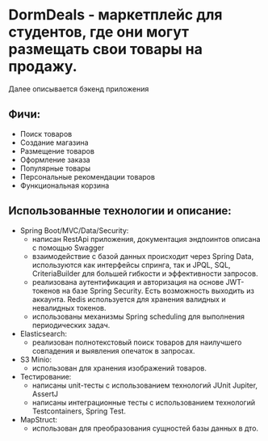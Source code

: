 # DormDeals - маркетплейс для студентов, где они могут размещать свои товары на продажу.
Далее описывается бэкенд приложения
## Фичи:
- Поиск товаров
- Создание магазина
- Размещение товаров
- Оформление заказа
- Популярные товары
- Персональные рекомендации товаров
- Функциональная корзина

## Использованные технологии и описание:
- Spring Boot/MVC/Data/Security:
  - написан RestApi приложения, документация эндпоинтов описана с помощью Swagger
  - взаимодействие с базой данных происходит через Spring Data, используются как интерфейсы спринга, так и JPQL, SQL, CriteriaBuilder для большей гибкости и эффективности запросов.
  - реализована аутентификация и авторизация на основе JWT-токенов на базе Spring Security. Есть возможность выходить из аккаунта. Redis используется для хранения валидных и невалидных токенов.
  - использованы механизмы Spring scheduling для выполнения периодических задач.
- Elasticsearch:
  - реализован полнотекстовый поиск товаров для наилучшего совпадения и выявления опечаток в запросах.
- S3 Minio:
  - использован для хранения изображений товаров.
- Тестирование:
  - написаны unit-тесты с использованием технологий JUnit Jupiter, AssertJ
  - написаны интеграционные тесты с использованием технологий Testcontainers, Spring Test.
- MapStruct:
  - использован для преобразования сущностей базы данных в дто.
